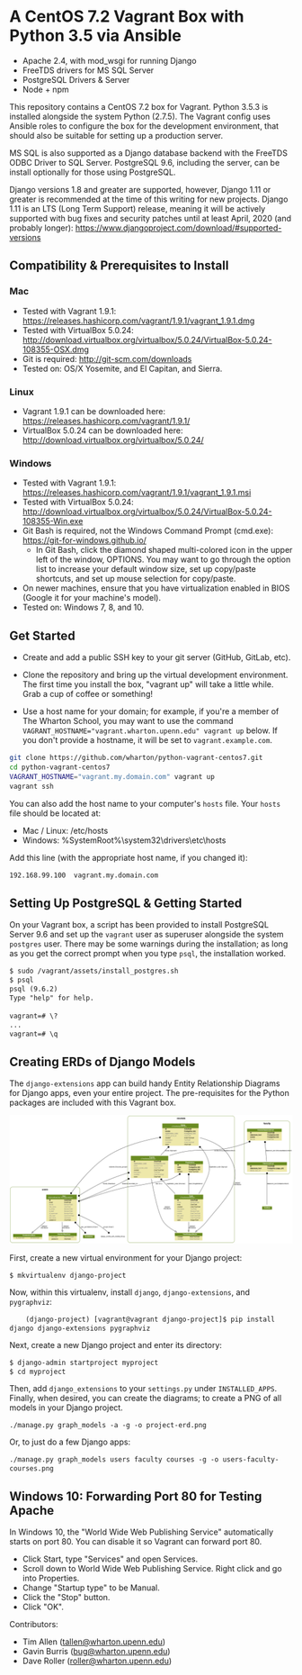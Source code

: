# A CentOS 7.2 Vagrant Box with Python 3.5 via Ansible
* Apache 2.4, with mod_wsgi for running Django
* FreeTDS drivers for MS SQL Server
* PostgreSQL Drivers & Server
* Node + npm

This repository contains a CentOS 7.2 box for Vagrant. Python 3.5.3 is installed alongside the system Python (2.7.5). The Vagrant config uses Ansible roles to configure the box for the development environment, that should also be suitable for setting up a production server.

MS SQL is also supported as a Django database backend with the FreeTDS ODBC Driver to SQL Server. PostgreSQL 9.6, including the server, can be install optionally for those using PostgreSQL.

Django versions 1.8 and greater are supported, however, Django 1.11 or greater is recommended at the time of this writing for new projects. Django 1.11 is an LTS (Long Term Support) release, meaning it will be actively supported with bug fixes and security patches until at least April, 2020 (and probably longer): https://www.djangoproject.com/download/#supported-versions

## Compatibility & Prerequisites to Install

### Mac

* Tested with Vagrant 1.9.1: https://releases.hashicorp.com/vagrant/1.9.1/vagrant_1.9.1.dmg
* Tested with VirtualBox 5.0.24: http://download.virtualbox.org/virtualbox/5.0.24/VirtualBox-5.0.24-108355-OSX.dmg
* Git is required: http://git-scm.com/downloads
* Tested on: OS/X Yosemite, and El Capitan, and Sierra.

### Linux

* Vagrant 1.9.1 can be downloaded here: https://releases.hashicorp.com/vagrant/1.9.1/
* VirtualBox 5.0.24 can be downloaded here: http://download.virtualbox.org/virtualbox/5.0.24/

### Windows

* Tested with Vagrant 1.9.1: https://releases.hashicorp.com/vagrant/1.9.1/vagrant_1.9.1.msi
* Tested with VirtualBox 5.0.24: http://download.virtualbox.org/virtualbox/5.0.24/VirtualBox-5.0.24-108355-Win.exe
* Git Bash is required, not the Windows Command Prompt (cmd.exe): https://git-for-windows.github.io/
    * In Git Bash, click the diamond shaped multi-colored icon in the upper left of the window, OPTIONS. You may want to go through the option list to increase your default window size, set up copy/paste shortcuts, and set up mouse selection for copy/paste.
* On newer machines, ensure that you have virtualization enabled in BIOS (Google it for your machine's model).
* Tested on: Windows 7, 8, and 10.

## Get Started

* Create and add a public SSH key to your git server (GitHub, GitLab, etc).

* Clone the repository and bring up the virtual development environment. The first time you install the box, "vagrant up" will take a little while. Grab a cup of coffee or something!
* Use a host name for your domain; for example, if you're a member of The Wharton School, you may want to use the command `VAGRANT_HOSTNAME="vagrant.wharton.upenn.edu" vagrant up` below. If you don't provide a hostname, it will be set to `vagrant.example.com`.

``` bash
git clone https://github.com/wharton/python-vagrant-centos7.git
cd python-vagrant-centos7
VAGRANT_HOSTNAME="vagrant.my.domain.com" vagrant up
vagrant ssh
```

You can also add the host name to your computer's `hosts` file. Your `hosts` file should be located at:

* Mac / Linux: /etc/hosts
* Windows: %SystemRoot%\system32\drivers\etc\hosts

Add this line (with the appropriate host name, if you changed it):

``` bash
192.168.99.100  vagrant.my.domain.com
```

## Setting Up PostgreSQL & Getting Started

On your Vagrant box, a script has been provided to install PostgreSQL Server 9.6 and set up
the `vagrant` user as superuser alongside the system `postgres` user. There may be some warnings during the installation; as long as you get the correct prompt when you type `psql`, the installation worked.

```
$ sudo /vagrant/assets/install_postgres.sh
$ psql
psql (9.6.2)
Type "help" for help.

vagrant=# \?
...
vagrant=# \q
```

## Creating ERDs of Django Models

The `django-extensions` app can build handy Entity Relationship Diagrams for Django apps, even your entire project. The pre-requisites for the Python packages are included with this Vagrant box.

![An example ERD with three Django apps.](assets/users-faculty-courses.png)

First, create a new virtual environment for your Django project:

```
$ mkvirtualenv django-project
```

Now, within this virtualenv, install `django`, `django-extensions`, and `pygraphviz`:

```
    (django-project) [vagrant@vagrant django-project]$ pip install django django-extensions pygraphviz
```

Next, create a new Django project and enter its directory:

```
$ django-admin startproject myproject
$ cd myproject
```

Then, add `django_extensions` to your `settings.py` under `INSTALLED_APPS`. Finally, when desired, you can create the diagrams; to create a PNG of all models in your Django project.

    ./manage.py graph_models -a -g -o project-erd.png

Or, to just do a few Django apps:

    ./manage.py graph_models users faculty courses -g -o users-faculty-courses.png

## Windows 10: Forwarding Port 80 for Testing Apache

In Windows 10, the "World Wide Web Publishing Service" automatically starts on port 80. You can disable it so Vagrant can forward port 80.

* Click Start, type "Services" and open Services.
* Scroll down to World Wide Web Publishing Service. Right click and go into Properties.
* Change "Startup type" to be Manual.
* Click the "Stop" button.
* Click "OK".

Contributors:

* Tim Allen (tallen@wharton.upenn.edu)
* Gavin Burris (bug@wharton.upenn.edu)
* Dave Roller (roller@wharton.upenn.edu)

